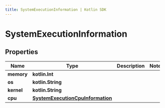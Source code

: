 ```yaml
---
title: SystemExecutionInformation | Kotlin SDK
---
```



# SystemExecutionInformation

## Properties
Name | Type | Description | Notes
------------ | ------------- | ------------- | -------------
**memory** | **kotlin.Int** |  | 
**os** | **kotlin.String** |  | 
**kernel** | **kotlin.String** |  | 
**cpu** | [**SystemExecutionCpuInformation**](SystemExecutionCpuInformation) |  | 



